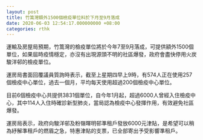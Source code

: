 ```yaml
---
layout: post
title: 竹篙灣額外1500個檢疫單位料於下月至9月落成
date: 2020-06-03 12:54:17.000000000 +08:00
categories: rthk
---
```


運輸及房屋局預期，竹篙灣的檢疫單位將於今年7至9月落成，可提供額外1500個單位，如果屆時疫情穩定，亦沒有出現源頭不明的社區爆發，政府會盡快停用火炭駿洋邨的檢疫單位。

運房局書面回覆議員質詢時表示，截至上星期四早上9時，有574人正在使用257個檢疫中心單位，過去一個月，平均每天使用超過200個檢疫中心單位。

目前6個檢疫中心共提供3831個單位，自今年1月起，超過6000人曾經入住檢疫中心，其中114人入住時確診新型肺炎，當局認為檢疫中心發揮作用，有效避免社區爆發。

運房局表示，政府向駿洋邨及粉嶺暉明邨準租戶發放6000元津貼，是希望可以稍為紓解準租戶的燃眉之急，特惠津貼的支票，已全部寄出予受影響準租戶。
